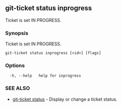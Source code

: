 ## git-ticket status inprogress

Ticket is set IN PROGRESS.

### Synopsis

Ticket is set IN PROGRESS.

```
git-ticket status inprogress [<id>] [flags]
```

### Options

```
  -h, --help   help for inprogress
```

### SEE ALSO

* [git-ticket status](git-ticket_status.md)	 - Display or change a ticket status.

